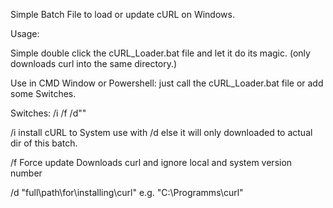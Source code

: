 Simple Batch File to load or update cURL on Windows.


Usage:


Simple double click the cURL_Loader.bat file and let it do its magic.
(only downloads curl into the same directory.)



Use in CMD Window or Powershell:
just call the cURL_Loader.bat file or add some Switches.



Switches: /i /f /d""



/i install cURL to System
use with /d else it will only downloaded to actual dir of this batch.



/f Force update
Downloads curl and ignore local and system version number



/d "full\path\for\installing\curl\"
e.g. "C:\Programms\curl\"
